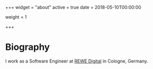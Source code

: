 +++
widget = "about"
active = true
date = 2018-05-10T00:00:00

weight = 1

+++

# Biography

I work as a Software Engineer at [REWE Digital](https://rewe-digital.com/) in Cologne, Germany.
